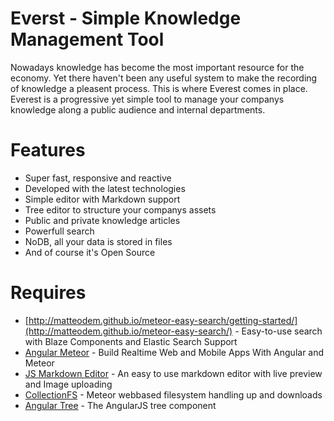 # Everst - Simple Knowledge Management Tool

Nowadays knowledge has become the most important resource for the economy. Yet there haven't been any useful system to make the recording of knowledge a pleasent process. This is where Everest comes in place. Everest is a progressive yet simple tool to manage your companys knowledge along a public audience and internal departments. 

# Features

* Super fast, responsive and reactive
* Developed with the latest technologies
* Simple editor with Markdown support
* Tree editor to structure your companys assets
* Public and private knowledge articles
* Powerfull search
* NoDB, all your data is stored in files
* And of course it's Open Source

# Requires

* [http://matteodem.github.io/meteor-easy-search/getting-started/](http://matteodem.github.io/meteor-easy-search/) - Easy-to-use search with Blaze Components and Elastic Search Support
* [Angular Meteor](http://angular-meteor.com/) - Build Realtime Web and Mobile Apps With Angular and Meteor
* [JS Markdown Editor](https://github.com/Grafikart/JS-Markdown-Editor) - An easy to use markdown editor with live preview and Image uploading
* [CollectionFS](https://github.com/CollectionFS/Meteor-CollectionFS) - Meteor webbased filesystem handling up and downloads
* [Angular Tree](http://wix.github.io/angular-tree-control/) - The AngularJS tree component
